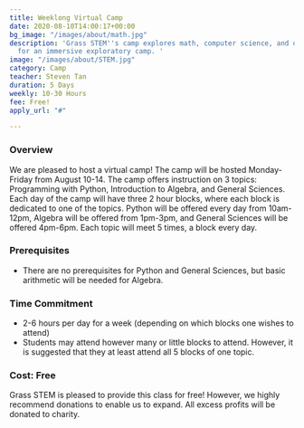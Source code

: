 ```yaml
---
title: Weeklong Virtual Camp
date: 2020-08-10T14:00:17+00:00
bg_image: "/images/about/math.jpg"
description: 'Grass STEM''s camp explores math, computer science, and other sciences
  for an immersive exploratory camp. '
image: "/images/about/STEM.jpg"
category: Camp
teacher: Steven Tan
duration: 5 Days
weekly: 10-30 Hours
fee: Free!
apply_url: "#"

---
```

### Overview

We are pleased to host a virtual camp! The camp will be hosted Monday-Friday from August 10-14. The camp offers instruction on 3 topics: Programming with Python, Introduction to Algebra, and General Sciences. Each day of the camp will have three 2 hour blocks, where each block is dedicated to one of the topics. Python will be offered every day from 10am-12pm, Algebra will be offered from 1pm-3pm, and General Sciences will be offered 4pm-6pm. Each topic will meet 5 times, a block every day.

### Prerequisites

* There are no prerequisites for Python and General Sciences, but basic arithmetic will be needed for Algebra.

### Time Commitment

* 2-6 hours per day for a week (depending on which blocks one wishes to attend)
* Students may attend however many or little blocks to attend. However, it is suggested that they at least attend all 5 blocks of one topic.

### Cost: Free

Grass STEM is pleased to provide this class for free! However, we highly recommend donations to enable us to expand. All excess profits will be donated to charity.